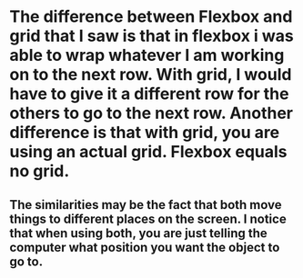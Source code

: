 # The difference between Flexbox and grid that I saw is that in flexbox i was able to wrap whatever I am working on to the next row. With grid, I would have to give it a different row for the others to go to the next row. Another difference is that with grid, you are using an actual grid. Flexbox equals no grid.

## The similarities may be the fact that both move things to different places on the screen.  I notice that when using both, you are just telling the computer what position you want the object to go to.